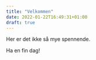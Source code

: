 ```yaml
---
title: "Velkommen"
date: 2022-01-22T16:49:31+01:00
draft: true
---
```


Her er det ikke så mye spennende. 

Ha en fin dag!
